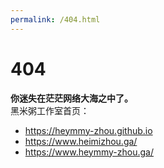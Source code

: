 ```yaml
---
permalink: /404.html
---
```

# 404
**你迷失在茫茫网络大海之中了。**  
黑米粥工作室首页：
- <https://heymmy-zhou.github.io>
- <https://www.heimizhou.ga/>
- <https://www.heymmy-zhou.ga/>
